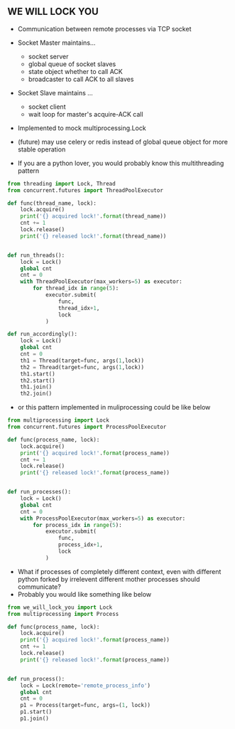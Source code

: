## WE WILL LOCK YOU

* Communication between remote processes via TCP socket
* Socket Master maintains...
    * socket server
    * global queue of socket slaves
    * state object whether to call ACK
    * broadcaster to call ACK to all slaves
* Socket Slave maintains ...
    * socket client
    * wait loop for master's acquire-ACK call
* Implemented to mock multiprocessing.Lock
* (future) may use celery or redis instead of global queue object for more stable operation


* If you are a python lover, you would probably know this multithreading pattern

```python
from threading import Lock, Thread
from concurrent.futures import ThreadPoolExecutor

def func(thread_name, lock):
    lock.acquire()
    print('{} acquired lock!'.format(thread_name))
    cnt += 1
    lock.release()
    print('{} released lock!'.format(thread_name))


def run_threads():
    lock = Lock()
    global cnt
    cnt = 0
    with ThreadPoolExecutor(max_workers=5) as executor:
        for thread_idx in range(5):
            executor.submit(
                func,
                thread_idx+1,
                lock
            )

def run_accordingly():
    lock = Lock()
    global cnt
    cnt = 0
    th1 = Thread(target=func, args(1,lock))
    th2 = Thread(target=func, args(1,lock))
    th1.start()
    th2.start()
    th1.join()
    th2.join()

```


* or this pattern implemented in muliprocessing could be like below

```python
from multiprocessing import Lock
from concurrent.futures import ProcessPoolExecutor

def func(process_name, lock):
    lock.acquire()
    print('{} acquired lock!'.format(process_name))
    cnt += 1
    lock.release()
    print('{} released lock!'.format(process_name))


def run_processes():
    lock = Lock()
    global cnt
    cnt = 0
    with ProcessPoolExecutor(max_workers=5) as executor:
        for process_idx in range(5):
            executor.submit(
                func,
                process_idx+1,
                lock
            )
```

* What if processes of completely different context, even with different python forked by irrelevent different mother processes should communicate?
* Probably you would like something like below

```python
from we_will_lock_you import Lock
from multiprocessing import Process

def func(process_name, lock):
    lock.acquire()
    print('{} acquired lock!'.format(process_name))
    cnt += 1
    lock.release()
    print('{} released lock!'.format(process_name))


def run_process():
    lock = Lock(remote='remote_process_info')
    global cnt
    cnt = 0
    p1 = Process(target=func, args=(1, lock))
    p1.start()
    p1.join()
    
```
